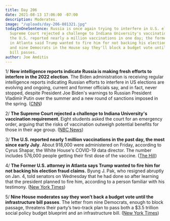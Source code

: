 ```yaml
---
title: Day 206
date: 2021-08-13 17:06:00 -07:00
description: Moderates.
image: "/uploads/day-206-081321.jpg"
todayInOneSentence: Russia is once again trying to interfere in U.S. elections; the
  Supreme Court rejected a challenge to Indiana University's vaccination requirement;
  the U.S. reported nearly a million vaccinations in one day; the former U.S. Attorney
  in Atlanta said Trump wanted to fire him for not backing his election fruad claims;
  and nine Democrats in the House say they'll block a budget vote until the infrastructure
  bill passes.
author: Joe Amditis
---
```


1/ **New intelligence reports indicate Russia is making fresh efforts to interfere in the 2022 election**. The Biden administration is receiving regular intelligence reports indicating Russian efforts to interfere in US elections are evolving and ongoing, current and former officials say, and in fact, never stopped, despite President Joe Biden's warnings to Russian President Vladimir Putin over the summer and a new round of sanctions imposed in the spring. ([CNN](https://www.cnn.com/2021/08/13/politics/intel-report-russia-election-interference-2022/index.html))

2/ **The Supreme Court rejected a challenge to Indiana University's vaccination requirement**. Eight students asked the court for an emergency order, arguing that the risks of vaccination outweigh potential benefits for those in their age group. ([NBC News](https://www.nbcnews.com/politics/supreme-court/supreme-court-rejects-challenge-indiana-university-s-vaccination-requirement-n1276714))

3/ **The U.S. reported nearly 1 million vaccinations in the past day, the most since early July**. About 918,000 were administered on Friday, according to Cyrus Shapar, the White House's COVID-19 data director. The number includes 576,000 people getting their first dose of the vaccine. ([The Hill](https://thehill.com/policy/healthcare/567814-us-reports-nearly-1-million-vaccinations-in-past-day-most-since-early-july))

4/ **The Former U.S. attorney in Atlanta says Trump wanted to fire him for not backing his election fraud claims.** Byung J. Pak, who resigned abruptly on Jan. 4, told senators on Wednesday that he had done so after learning that the president planned to fire him, according to a person familiar with his testimony. ([New York Times](https://www.nytimes.com/2021/08/11/us/politics/byung-pak-trump-atlanta-election-fraud.html))

5/ **Nine House moderates say they won’t back a budget vote until the infrastructure bill passes**. The letter from nine Democrats, enough to block passage, threatens their party’s two-track plan to pass both a $3.5 trillion social policy budget blueprint and an infrastructure bill. ([New York Times](https://www.nytimes.com/2021/08/13/us/politics/house-democrats-budget-infrastructure.html))